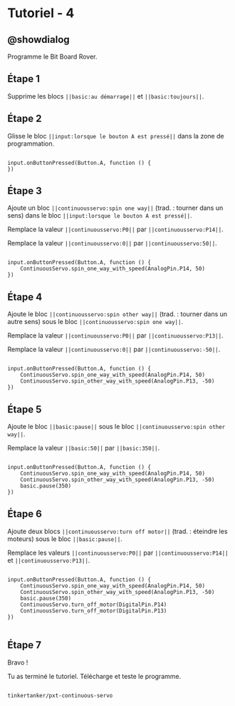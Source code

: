 # Tutoriel  - 4

## @showdialog

Programme le Bit Board Rover.

## Étape 1

Supprime les blocs ``||basic:au démarrage||`` et ``||basic:toujours||``.

## Étape 2

Glisse le bloc ``||input:lorsque le bouton A est pressé||`` dans la zone de programmation.

```blocks

input.onButtonPressed(Button.A, function () {
})

```

## Étape 3

Ajoute un bloc ``||continuousservo:spin one way||`` (trad. : tourner dans un sens) dans le bloc ``||input:lorsque le bouton A est pressé||``.

Remplace la valeur ``||continuousservo:P0||`` par ``||continuousservo:P14||``.

Remplace la valeur ``||continuousservo:0||`` par ``||continuousservo:50||``.

```blocks

input.onButtonPressed(Button.A, function () {
    ContinuousServo.spin_one_way_with_speed(AnalogPin.P14, 50)
})

```

## Étape 4

Ajoute le bloc ``||continuousservo:spin other way||`` (trad. : tourner dans un autre sens) sous le bloc ``||continuousservo:spin one way||``.

Remplace la valeur ``||continuousservo:P0||`` par ``||continuousservo:P13||``.

Remplace la valeur ``||continuousservo:0||`` par ``||continuousservo:-50||``.

```blocks

input.onButtonPressed(Button.A, function () {
    ContinuousServo.spin_one_way_with_speed(AnalogPin.P14, 50)
    ContinuousServo.spin_other_way_with_speed(AnalogPin.P13, -50)
})

```

## Étape 5

Ajoute le bloc ``||basic:pause||`` sous le bloc ``||continuousservo:spin other way||``.

Remplace la valeur ``||basic:50||`` par ``||basic:350||``.

```blocks

input.onButtonPressed(Button.A, function () {
    ContinuousServo.spin_one_way_with_speed(AnalogPin.P14, 50)
    ContinuousServo.spin_other_way_with_speed(AnalogPin.P13, -50)
    basic.pause(350)
})

```

## Étape 6

Ajoute deux blocs ``||continuousservo:turn off motor||`` (trad. : éteindre les moteurs) sous le bloc ``||basic:pause||``.

Remplace les valeurs ``||continuousservo:P0||`` par ``||continuousservo:P14||`` et ``||continuousservo:P13||``.

```blocks

input.onButtonPressed(Button.A, function () {
    ContinuousServo.spin_one_way_with_speed(AnalogPin.P14, 50)
    ContinuousServo.spin_other_way_with_speed(AnalogPin.P13, -50)
    basic.pause(350)
    ContinuousServo.turn_off_motor(DigitalPin.P14)
    ContinuousServo.turn_off_motor(DigitalPin.P13)
})


```
## Étape 7

Bravo !

Tu as terminé le tutoriel. Télécharge et teste le programme.

```package

tinkertanker/pxt-continuous-servo

```
